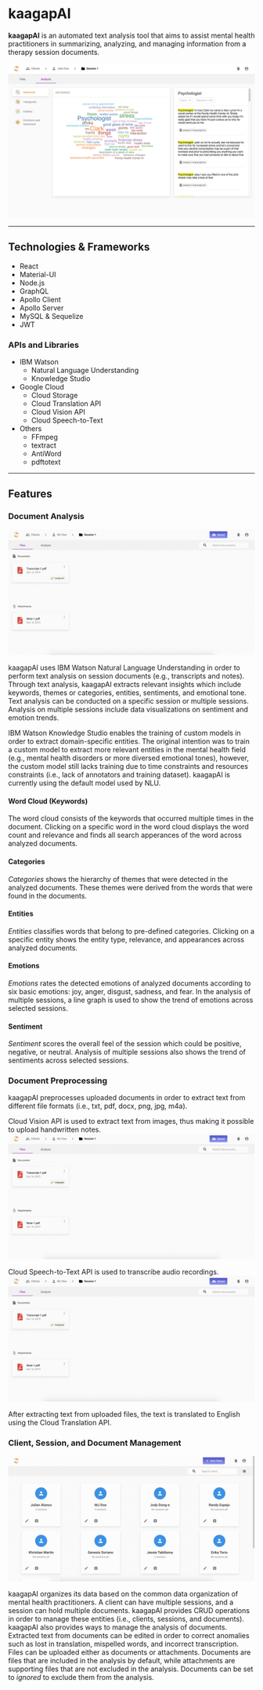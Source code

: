 # **kaagapAI**
**kaagapAI** is an automated text analysis tool that aims to assist mental health practitioners in summarizing, analyzing, and managing information from a therapy session documents.

![Overview](screenshots/result.png)

---

## Technologies & Frameworks
  - React
  - Material-UI
  - Node.js
  - GraphQL
  - Apollo Client
  - Apollo Server
  - MySQL & Sequelize
  - JWT

### APIs and Libraries
  - IBM Watson 
    - Natural Language Understanding
    - Knowledge Studio
  - Google Cloud 
    - Cloud Storage
    - Cloud Translation API
    - Cloud Vision API
    - Cloud Speech-to-Text
  - Others
    - FFmpeg
    - textract
    - AntiWord
    - pdftotext

---

## Features
### Document Analysis
![Document Analysis Demo](screenshots/documentAnalysisOverview.gif)

kaagapAI uses IBM Watson Natural Language Understanding in order to perform text analysis on session documents (e.g., transcripts and notes). Through text analysis, kaagapAI extracts relevant insights which include keywords, themes or categories, entities, sentiments, and emotional tone. Text analysis can be conducted on a specific session or multiple sessions. Analysis on multiple sessions include data visualizations on sentiment and emotion trends.

IBM Watson Knowledge Studio enables the training of custom models in order to extract domain-specific entities. The original intention was to train a custom model to extract more relevant entities in the mental health field (e.g., mental health disorders or more diversed emotional tones), however, the custom model still lacks training due to time constraints and resources constraints (i.e., lack of annotators and training dataset). kaagapAI is currently using the default model used by NLU.

#### Word Cloud (Keywords)
The word cloud consists of the keywords that occurred multiple times in the document. Clicking on a specific word in the word cloud displays the word count and relevance and finds all search apperances of the word across analyzed documents.

#### Categories
*Categories* shows the hierarchy of themes that were detected in the analyzed documents. These themes were derived from the words that were found in the documents. 

#### Entities
*Entities* classifies words that belong to pre-defined categories. Clicking on a specific entity shows the entity type, relevance, and appearances across analyzed documents.

#### Emotions
*Emotions* rates the detected emotions of analyzed documents according to six basic emotions: joy, anger, disgust, sadness, and fear. In the analysis of multiple sessions, a line graph is used to show the trend of emotions across selected sessions.

#### Sentiment
*Sentiment* scores the overall feel of the session which could be positive, negative, or neutral. Analysis of multiple sessions also shows the trend of sentiments across selected sessions.

### Document Preprocessing
kaagapAI preprocesses uploaded documents in order to extract text from different file formats (i.e., txt, pdf, docx, png, jpg, m4a). 

Cloud Vision API is used to extract text from images, thus making it possible to upload handwritten notes.
![Uploading Images Demo](screenshots/visionAPI.gif)

Cloud Speech-to-Text API is used to transcribe audio recordings.
![Uploading Audio Demo](screenshots/speechToTextAPI.gif)

After extracting text from uploaded files, the text is translated to English using the Cloud Translation API.

### Client, Session, and Document Management
![Client, Session, and Document Management Demo](screenshots/entityManagement.gif)

kaagapAI organizes its data based on the common data organization of mental health practitioners. A client can have multiple sessions, and a session can hold multiple documents. kaagapAI provides CRUD operations in order to manage these entities (i.e., clients, sessions, and documents). kaagapAI also provides ways to manage the analysis of documents. Extracted text from documents can be edited in order to correct anomalies such as lost in translation, mispelled words, and incorrect transcription. Files can be uploaded either as documents or attachments. Documents are files that are included in the analysis by default, while attachments are supporting files that are not excluded in the analysis. Documents can be set to _ignored_ to exclude them from the analysis.
